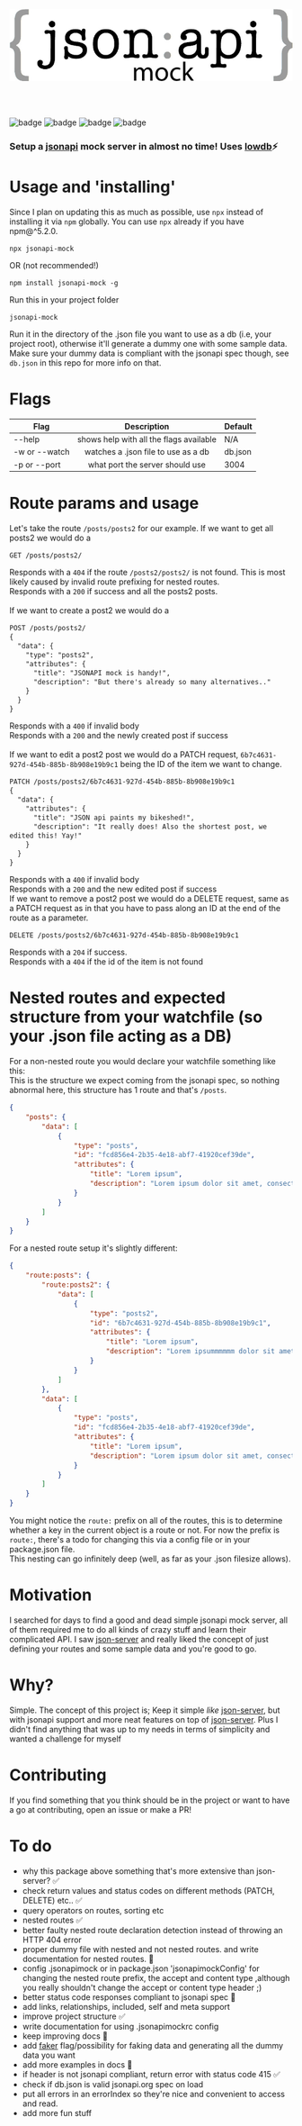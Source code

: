 <p align="center">
  <img src="https://raw.githubusercontent.com/Thomas-X/jsonapi-mock/master/jsonapi.jpg" alt="jsonapi mock"/>
</p>
<br/> 
<br/>  
<p>
<img src="http://forthebadge.com/images/badges/built-with-love.svg" alt="badge"/>
<img src="http://forthebadge.com/images/badges/contains-cat-gifs.svg" alt="badge"/>
<img src="http://forthebadge.com/images/badges/uses-js.svg" alt="badge"/>
<img src="http://forthebadge.com/images/badges/gluten-free.svg" alt="badge"/>
</p>




### Setup a [jsonapi](http://jsonapi.org/) mock server in **almost** no time! Uses [lowdb](https://github.com/typicode/lowdb)⚡️
# Usage and 'installing'
Since I plan on updating this as much as possible, use `npx` instead of installing it via `npm` globally. You can use `npx` already if you have npm@^5.2.0.
```
npx jsonapi-mock
```
OR (not recommended!)
```
npm install jsonapi-mock -g
```
Run this in your project folder
```
jsonapi-mock
```
Run it in the directory of the .json file you want to use as a db (i.e, your project root), otherwise it'll generate a dummy one with some sample data. Make sure your dummy data is compliant with the jsonapi spec though, see `db.json` in this repo for more info on that.

# Flags
| Flag          | Description     |  Default |
| ------------- |:-------------:|                             ---- |
| --help        | shows help with all the flags available | N/A |
| -w or --watch | watches a .json file to use as a db      | db.json |
| -p or --port | what port the server should use      | 3004 |

# Route params and usage
Let's take the route `/posts/posts2` for our example.
If we want to get all posts2 we would do a 
```
GET /posts/posts2/
```
Responds with a `404` if the route `/posts2/posts2/` is not found. This is most likely caused by invalid route prefixing for nested routes. <br/>
Responds with a `200` if success and all the posts2 posts. <br/>
<br/>
If we want to create a post2 we would do a
```
POST /posts/posts2/
{
  "data": {
    "type": "posts2",
    "attributes": {
      "title": "JSONAPI mock is handy!",
      "description": "But there's already so many alternatives.."
    }
  }
}
```
Responds with a `400` if invalid body <br/>
Responds with a `200` and the newly created post if success<br/>
<br/>
If we want to edit a post2 post we would do a PATCH request, `6b7c4631-927d-454b-885b-8b908e19b9c1` being the ID of the item we want to change.
```
PATCH /posts/posts2/6b7c4631-927d-454b-885b-8b908e19b9c1
{
  "data": {
    "attributes": {
      "title": "JSON api paints my bikeshed!",
      "description": "It really does! Also the shortest post, we edited this! Yay!"
    }
  }
}
```
Responds with a `400` if invalid body <br/>
Responds with a `200` and the new edited post if success
<br/>
If we want to remove a post2 post we would do a DELETE request, same as a PATCH request as in that you have to pass along an ID at the end of the route as a parameter.
```
DELETE /posts/posts2/6b7c4631-927d-454b-885b-8b908e19b9c1
```
Responds with a `204` if success. <br/>
Responds with a `404` if the id of the item is not found <br/>
# Nested routes and expected structure from your watchfile (so your .json file acting as a DB)
For a non-nested route you would declare your watchfile something like this: <br/>
This is the structure we expect coming from the jsonapi spec, so nothing abnormal here, this structure has 1 route and that's
`/posts`.
```json
{
    "posts": {
        "data": [
            {
                "type": "posts",
                "id": "fcd856e4-2b35-4e18-abf7-41920cef39de",
                "attributes": {
                    "title": "Lorem ipsum",
                    "description": "Lorem ipsum dolor sit amet, consectetur adipisicing elit. Animi dicta dolorum officia sapiente. Ad alias, enim itaque iure libero maxime minus nemo, non nulla, officiis quia saepe totam veritatis voluptatem."
                }
            }
        ]
    }
}
```
For a nested route setup it's slightly different:
```json
{
    "route:posts": {
        "route:posts2": {
            "data": [
                {
                    "type": "posts2",
                    "id": "6b7c4631-927d-454b-885b-8b908e19b9c1",
                    "attributes": {
                        "title": "Lorem ipsum",
                        "description": "Lorem ipsummmmmm dolor sit amet, consectetur adipisicing elit. Animi dicta dolorum officia sapiente. Ad alias, enim itaque iure libero maxime minus nemo, non nulla, officiis quia saepe totam veritatis voluptatem."
                    }
                }
            ]
        },
        "data": [
            {
                "type": "posts",
                "id": "fcd856e4-2b35-4e18-abf7-41920cef39de",
                "attributes": {
                    "title": "Lorem ipsum",
                    "description": "Lorem ipsum dolor sit amet, consectetur adipisicing elit. Animi dicta dolorum officia sapiente. Ad alias, enim itaque iure libero maxime minus nemo, non nulla, officiis quia saepe totam veritatis voluptatem."
                }
            }
        ]
    }
}
```
You might notice the `route:` prefix on all of the routes, this is to determine whether a key in the current object is a route or not. For now the prefix is `route:`, there's a todo for changing this via a config file or in your package.json file. <br/>
This nesting can go infinitely deep (well, as far as your .json filesize allows).
# Motivation
I searched for days to find a good and dead simple jsonapi mock server, all of them required me to do all kinds of crazy stuff and learn their complicated API. I saw [json-server](https://github.com/typicode/json-server) and really liked the concept of just defining your routes and some sample data and you're good to go.

# Why? 
Simple. The concept of this project is; Keep it simple *like* [json-server](https://github.com/typicode/json-server), but with jsonapi support and more neat features on top of [json-server](https://github.com/typicode/json-server). Plus I didn't find anything that was up to my needs in terms of simplicity and wanted a challenge for myself

# Contributing
If you find something that you think should be in the project or want to have a go at contributing, open an issue or make a PR!

# To do
+ why this package above something that's more extensive than json-server? ✅
+ check return values and status codes on different methods (PATCH, DELETE) etc.. ✅
+ query operators on routes, sorting etc
+ nested routes ✅
+ better faulty nested route declaration detection instead of throwing an HTTP 404 error
+ proper dummy file with nested and not nested routes. and write documentation for nested routes. 🚧
+ config .jsonapimock or in package.json 'jsonapimockConfig' for changing the nested route prefix, the accept and content type ,although you really shouldn't change the accept or content type header ;)
+ better status code responses compliant to jsonapi spec 🚧
+ add links, relationships, included, self and meta support
+ improve project structure ✅
+ write documentation for using .jsonapimockrc config
+ keep improving docs 🚧
+ add [faker](https://www.npmjs.com/package/faker) flag/possibility for faking data and generating all the dummy data you want
+ add more examples in docs 🚧
+ if header is not jsonapi compliant, return error with status code 415 ✅
+ check if db.json is valid jsonapi.org spec on load
+ put all errors in an errorIndex so they're nice and convenient to access and read.
+ add more fun stuff
